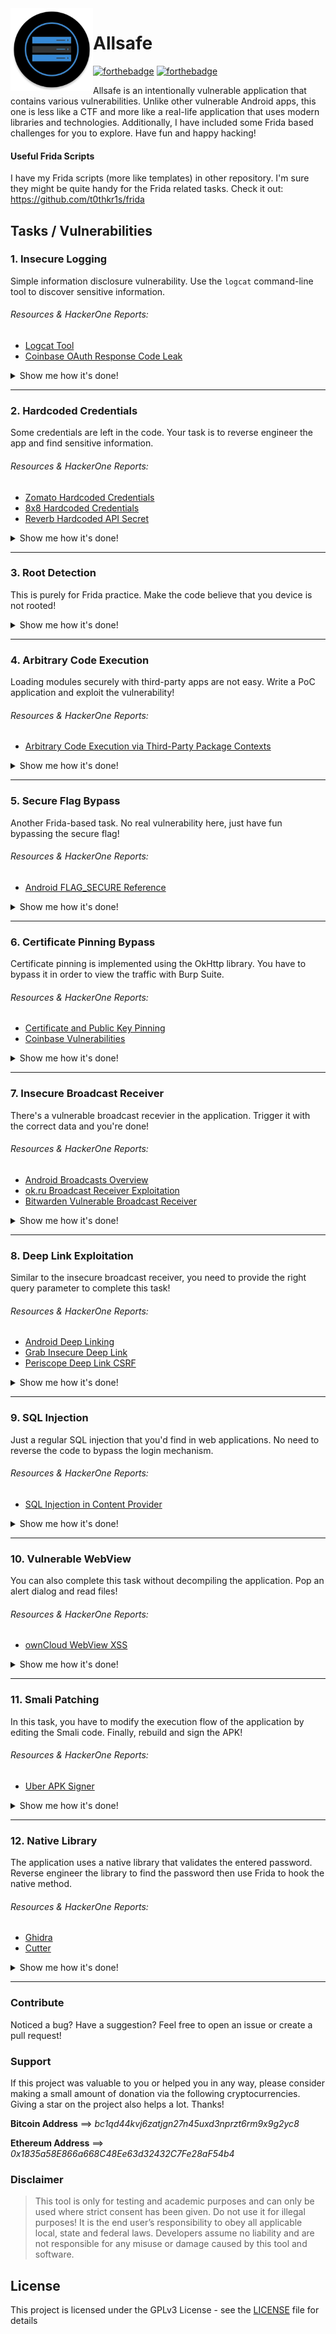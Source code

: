 
 <img align="left" width="132" height="132" src="app/src/main/res/mipmap-xxxhdpi/ic_launcher_round.png">

# Allsafe

[![forthebadge](https://forthebadge.com/images/badges/built-for-android.svg)](https://github.com/t0thkr1s/)
[![forthebadge](https://forthebadge.com/images/badges/built-with-love.svg)](https://github.com/t0thkr1s/)

Allsafe is an intentionally vulnerable application that contains various vulnerabilities. Unlike other vulnerable Android apps, this one is less like a CTF and more like a real-life application that uses modern libraries and technologies. Additionally, I have included some Frida based challenges for you to explore. Have fun and happy hacking!

#### Useful Frida Scripts
 
I have my Frida scripts (more like templates) in other repository. I'm sure they might be quite handy for the Frida related tasks. Check it out: https://github.com/t0thkr1s/frida

## Tasks / Vulnerabilities

### 1. Insecure Logging

Simple information disclosure vulnerability. Use the `logcat` command-line tool to discover sensitive information.

###### Resources & HackerOne Reports:

- [Logcat Tool](https://developer.android.com/studio/command-line/logcat)
- [Coinbase OAuth Response Code Leak](https://hackerone.com/reports/5314)

<details>
<summary>Show me how it's done!</summary>
<br>
adb shell 'pidof infosecadventures.allsafe'
<br>
Take output and substutue for <pid>
<br>
adb shell 'logcat --pid <pid> | grep secret'
<br><br>
</details>

---

### 2. Hardcoded Credentials

Some credentials are left in the code. Your task is to reverse engineer the app and find sensitive information.

###### Resources & HackerOne Reports:

- [Zomato Hardcoded Credentials](https://hackerone.com/reports/246995)
- [8x8 Hardcoded Credentials](https://hackerone.com/reports/412772)
- [Reverb Hardcoded API Secret](https://hackerone.com/reports/351555)

<details>
<summary>Show me how it's done!</summary>
<br>
# TODO
<br><br>
</details>

---

### 3. Root Detection

This is purely for Frida practice. Make the code believe that you device is not rooted!

<details>
<summary>Show me how it's done!</summary>
<br>
https://youtu.be/Gg-3Sw79gEI
<br><br>
</details>

---

### 4. Arbitrary Code Execution

Loading modules securely with third-party apps are not easy. Write a PoC application and exploit the vulnerability!

###### Resources & HackerOne Reports:

- [Arbitrary Code Execution via Third-Party Package Contexts](https://blog.oversecured.com/Android-arbitrary-code-execution-via-third-party-package-contexts/)

<details>
<summary>Show me how it's done!</summary>
<br>
# TODO
<br><br>
</details>

---

### 5. Secure Flag Bypass

Another Frida-based task. No real vulnerability here, just have fun bypassing the secure flag!

###### Resources & HackerOne Reports:

- [Android FLAG_SECURE Reference](https://developer.android.com/reference/android/view/WindowManager.LayoutParams#FLAG_SECURE)

<details>
<summary>Show me how it's done!</summary>
<br>
# TODO
<br><br>
</details>

---

### 6. Certificate Pinning Bypass

Certificate pinning is implemented using the OkHttp library. You have to bypass it in order to view the traffic with Burp Suite.

###### Resources & HackerOne Reports:

- [Certificate and Public Key Pinning](https://owasp.org/www-community/controls/Certificate_and_Public_Key_Pinning)
- [Coinbase Vulnerabilities](https://hackerone.com/reports/5786)

<details>
<summary>Show me how it's done!</summary>
<br>
# TODO
<br><br>
</details>

---

### 7. Insecure Broadcast Receiver

There's a vulnerable broadcast recevier in the application. Trigger it with the correct data and you're done!

###### Resources & HackerOne Reports:

- [Android Broadcasts Overview](https://developer.android.com/guide/components/broadcasts)
- [ok.ru Broadcast Receiver Exploitation](https://hackerone.com/reports/97295)
- [Bitwarden Vulnerable Broadcast Receiver](https://hackerone.com/reports/289000)

<details>
<summary>Show me how it's done!</summary>
<br>
# TODO
<br><br>
</details>

---

### 8. Deep Link Exploitation

Similar to the insecure broadcast receiver, you need to provide the right query parameter to complete this task!

###### Resources & HackerOne Reports:

- [Android Deep Linking](https://developer.android.com/training/app-links/deep-linking)
- [Grab Insecure Deep Link](https://hackerone.com/reports/401793)
- [Periscope Deep Link CSRF](https://hackerone.com/reports/583987)

<details>
<summary>Show me how it's done!</summary>
<br>
# TODO
<br><br>
</details>

---

### 9. SQL Injection

Just a regular SQL injection that you'd find in web applications. No need to reverse the code to bypass the login mechanism.

###### Resources & HackerOne Reports:

- [SQL Injection in Content Provider](https://hackerone.com/reports/291764)

<details>
<summary>Show me how it's done!</summary>
<br>
# TODO
<br><br>
</details>

---

### 10. Vulnerable WebView

You can also complete this task without decompiling the application. Pop an alert dialog and read files!

###### Resources & HackerOne Reports:

- [ownCloud WebView XSS](https://hackerone.com/reports/87835)

<details>
<summary>Show me how it's done!</summary>
<br>
# TODO
<br><br>
</details>

---

### 11. Smali Patching

In this task, you have to modify the execution flow of the application by editing the Smali code. Finally, rebuild and sign the APK!

###### Resources & HackerOne Reports:

- [Uber APK Signer](https://github.com/patrickfav/uber-apk-signer)

<details>
<summary>Show me how it's done!</summary>
<br>
# TODO
<br><br>
</details>

---

### 12. Native Library

The application uses a native library that validates the entered password. Reverse engineer the library to find the password then use Frida to hook the native method.

###### Resources & HackerOne Reports:

- [Ghidra](https://github.com/NationalSecurityAgency/ghidra)
- [Cutter](https://github.com/rizinorg/cutter)

<details>
<summary>Show me how it's done!</summary>
<br>
# TODO
<br><br>
</details>

---

### Contribute

Noticed a bug? Have a suggestion? Feel free to open an issue or create a pull request!

### Support

If this project was valuable to you or helped you in any way, please consider making a small amount of donation via the following cryptocurrencies. Giving a star on the project also helps a lot. Thanks!

**Bitcoin Address**
⟹ *bc1qd44kvj6zatjgn27n45uxd3nprzt6rm9x9g2yc8*

**Ethereum Address**
⟹ *0x1835a58E866a668C48Ee63d32432C7Fe28aF54b4*

### Disclaimer

> This tool is only for testing and academic purposes and can only be used where strict consent has been given. Do not use it for illegal purposes! It is the end user’s responsibility to obey all applicable local, state and federal laws. Developers assume no liability and are not responsible for any misuse or damage caused by this tool and software.

## License

This project is licensed under the GPLv3 License - see the [LICENSE](LICENSE) file for details
